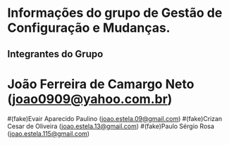 # Informações do grupo de Gestão de Configuração e Mudanças.

## Integrantes do Grupo

# João Ferreira de Camargo Neto (joao0909@yahoo.com.br)
#(fake)Evair Aparecido Paulino (joao.estela.09@gmail.com)
#(fake)Crizan Cesar de Oliveira (joao.estela.13@gmail.com)
#(fake)Paulo Sérgio Rosa (joao.estela.115@gmail.com)
